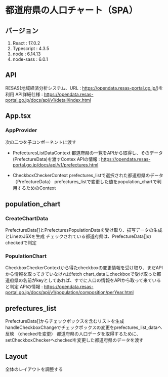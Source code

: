 # 都道府県の人口チャート（SPA）
## バージョン
1. React : 17.0.2
2. Typescript : 4.3.5
3. node : 6.14.13
4. node-sass : 6.0.1

## API
RESAS(地域経済分析システム、URL : https://opendata.resas-portal.go.jp/)を利用
API詳細仕様 : https://opendata.resas-portal.go.jp/docs/api/v1/detail/index.html

## App.tsx
### AppProvider
次の二つを子コンポーネントに渡す
- PrefecturesListDataContext
都道府県の一覧をAPIから取得し、そのデータ(PrefectureData)を渡すContex
APIの情報 : https://opendata.resas-portal.go.jp/docs/api/v1/prefectures.html

- CheckboxCheckerContext
prefectures_listで選択された都道府県のデータ（PrefectureData）
prefectures_listで変更した値をpopulation_chartで利用するためのContext


## population_chart
### CreateChartData
PrefectureData[]とPrefecturesPopulationDataを受け取り、描写データの生成とLineのJSXを生成
チェックされている都道府県は、PrefectureData[]のcheckedで判定

### PopulationChart
CheckboxCheckerContextから得たcheckboxの変更情報を受け取り、まだAPIから情報を取ってきていなければfetch
chart_dataにcheckboxで受け取った都道府県の名前がkeyとしてあれば、すでに人口の情報をAPIから取って来ていると判定
APIの情報 : https://opendata.resas-portal.go.jp/docs/api/v1/population/composition/perYear.html

## prefectures_list
PrefectureData[]からチェックボックスを含むリストを生成
handleCheckboxChangeでチェックボックスの変更をprefectures_list_dataへ反映
（checkedを変更）
都道府県の人口データを取得するために、setCheckboxCheckerへcheckedを変更した都道府県のデータを渡す

## Layout
全体のレイアウトを調整する
